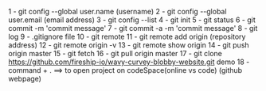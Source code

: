 <!-- comments -->

1 - git config --global user.name (username)
2 - git config --global user.email (email address)
3 - git config --list
4 - git init
5 - git status
6 - git commit -m 'commit message'
7 - git commit -a -m 'commit message'
8 - git log
9 - .gitignore file
10 - git remote
11 - git remote add origin (repository address)
12 - git remote origin -v
13 - git remote show origin
14 - git push origin master
15 - git fetch <!-- fetch data from server -->
16 - git pull origin master
17 - git clone https://github.com/fireship-io/wavy-curvey-blobby-website.git demo
18 - command + . ==> to open project on codeSpace(online vs code) (github webpage)
